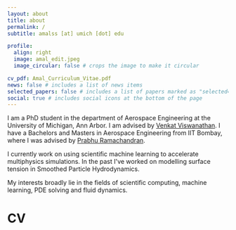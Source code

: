 ```yaml
---
layout: about
title: about
permalink: /
subtitle: amalss [at] umich [dot] edu 

profile:
  align: right
  image: amal_edit.jpeg
  image_circular: false # crops the image to make it circular

cv_pdf: Amal_Curriculum_Vitae.pdf
news: false # includes a list of news items
selected_papers: false # includes a list of papers marked as "selected={true}"
social: true # includes social icons at the bottom of the page
---
```


I am a PhD student in the department of Aerospace Engineering at the University of Michigan, Ann Arbor. I am advised by [Venkat Viswanathan](https://www.andrew.cmu.edu/user/venkatv/index.html#). I have a Bachelors and Masters in Aerospace Engineering from IIT Bombay, where I was advised by [Prabhu Ramachandran](https://www.aero.iitb.ac.in/~prabhu/). 

I currently work on using scientific machine learning to accelerate multiphysics simulations. In the past I've worked on modelling surface tension in Smoothed Particle Hydrodynamics.

My interests broadly lie in the fields of scientific computing, machine learning, PDE solving and fluid dynamics.

<h1 class="post-title"> CV <a href="{{ page.cv_pdf | prepend: 'assets/pdf/' | relative_url}}" target="_blank" rel="noopener noreferrer" class="float"><i class="fas fa-file-pdf"></i></a></h1>

